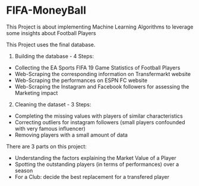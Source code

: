 # FIFA-MoneyBall
This Project is about implementing Machine Learning Algorithms to leverage some insights about Football Players

This Project uses the final database.
1) Building the database - 4 Steps:
- Collecting the EA Sports FIFA 19 Game Statistics of Football Players
- Web-Scraping the corresponding information on Transfermarkt website
- Web-Scraping the performances on ESPN FC website
- Web-Scraping the Instagram and Facebook followers for assessing the Marketing impact

2) Cleaning the dataset - 3 Steps:
- Completing the missing values with players of similar characteristics
- Correcting outliers for instagram followers (small players confounded with very famous influencer)
- Removing players with a small amount of data


There are 3 parts on this project:
- Understanding the factors explaining the Market Value of a Player
- Spotting the outstanding players (in terms of performances) over a season
- For a Club: decide the best replacement for a transfered player
